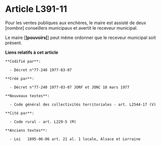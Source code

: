 # Article L391-11

Pour les ventes publiques aux enchères, le maire est assisté de deux [*nombre*] conseillers municipaux et avertit le receveur
municipal.

Le maire [**]pouvoirs[**] peut même ordonner que le receveur municipal soit présent.

**Liens relatifs à cet article**

	**Codifié par**:

	  - Décret n°77-240 1977-03-07

	**Créé par**:

	  - Décret n°77-240 1977-03-07 JORF et JONC 18 mars 1977

	**Nouveaux textes**:

	  - Code général des collectivités territoriales - art. L2544-17 (V)

	**Cité par**:

	  - Code rural - art. L229-5 (M)

	**Anciens textes**:

	  - Loi   1895-06-06 art. 21 al. 1 locale, Alsace et Lorraine

